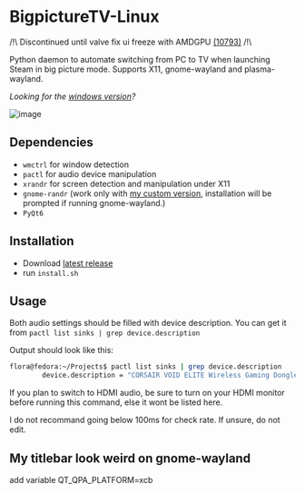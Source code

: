 # BigpictureTV-Linux

/!\ Discontinued until valve fix ui freeze with AMDGPU [(10793)](https://github.com/ValveSoftware/steam-for-linux/issues/10793) /!\

Python daemon to automate switching from PC to TV when launching Steam in big picture mode.
Supports X11, gnome-wayland and plasma-wayland.

*Looking for the [windows version](https://github.com/Odizinne/BigPictureTV)?*

![image](assets/screenshot.png)


## Dependencies

- `wmctrl` for window detection
- `pactl` for audio device manipulation
- `xrandr` for screen detection and manipulation under X11
- `gnome-randr` (work only with [my custom version](https://github.com/Odizinne/gnome-randr-py), installation will be prompted if running gnome-wayland.)
- `PyQt6`

## Installation

- Download [latest release]()
- run `install.sh`

## Usage

Both audio settings should be filled with device description. You can get it from `pactl list sinks | grep device.description`

Output should look like this:

```bash
flora@fedora:~/Projects$ pactl list sinks | grep device.description
        device.description = "CORSAIR VOID ELITE Wireless Gaming Dongle"
```

If you plan to switch to HDMI audio, be sure to turn on your HDMI monitor before running this command, else it wont be listed here.

I do not recommand going below 100ms for check rate. If unsure, do not edit.

## My titlebar look weird on gnome-wayland

add variable QT_QPA_PLATFORM=xcb
